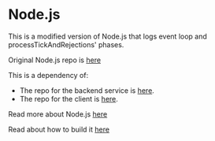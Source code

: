 # Node.js

This is a modified version of Node.js that logs event loop and processTickAndRejections' phases.

Original Node.js repo is [here](https://github.com/nodejs/node)

This is a dependency of:

* The repo for the backend service is [here](https://github.com/vagostep/Node-EventLoop-Visualizer-Server).
* The repo for the client is [here](https://github.com/vagostep/Node-EventLoop-Visualizer-Client).

Read more about Node.js [here](https://github.com/nodejs/node/blob/main/README.md)

Read about how to build it [here](https://github.com/nodejs/node/blob/main/BUILDING.md)

